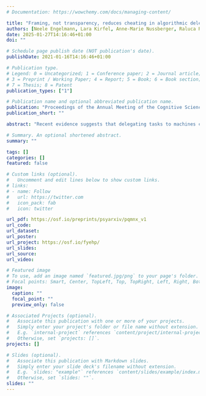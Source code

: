 ```yaml
---
# Documentation: https://wowchemy.com/docs/managing-content/

title: "Framing, not transparency, reduces cheating in algorithmic delegation"
authors: [Neele Engelmann, Lara Kirfel, Anne-Marie Nussberger, Raluca Rilla, Iyad Rahwan]
date: 2025-01-27T14:16:46+01:00
doi: ""

# Schedule page publish date (NOT publication's date).
publishDate: 2021-01-16T14:16:46+01:00

# Publication type.
# Legend: 0 = Uncategorized; 1 = Conference paper; 2 = Journal article;
# 3 = Preprint / Working Paper; 4 = Report; 5 = Book; 6 = Book section;
# 7 = Thesis; 8 = Patent
publication_types: ["1"]

# Publication name and optional abbreviated publication name.
publication: "Proceedings of the Annual Meeting of the Cognitive Science Society (47)"
publication_short: ""

abstract: "Recent evidence suggests that delegating tasks to machines can facilitate unethical behavior, but the psychological mechanisms driving this effect are not yet well understood. This study investigates whether two interventions can mitigate cheating in an algorithmic honesty game: transparency (information about which user input causes which algorithm behavior) and framing (natural language cues about the moral valence of behavior). In a 2 × 2 experimental design, we find that transparency does not reduce dishonest behavior, despite participants actively engaging with and understanding the provided information. Conversely, framing — replacing neutral labels like ”maximize profit” with ethically charged terms like ”maximize cheating” — substantially reduces dishonesty. These findings suggest that curbing misuse of AI requires confronting users with its moral implications, not just explaining the mechanics."

# Summary. An optional shortened abstract.
summary: ""

tags: []
categories: []
featured: false

# Custom links (optional).
#   Uncomment and edit lines below to show custom links.
# links:
# - name: Follow
#   url: https://twitter.com
#   icon_pack: fab
#   icon: twitter

url_pdf: https://osf.io/preprints/psyarxiv/pqmnx_v1
url_code:
url_dataset:
url_poster:
url_project: https://osf.io/fyehp/
url_slides:
url_source:
url_video:

# Featured image
# To use, add an image named `featured.jpg/png` to your page's folder. 
# Focal points: Smart, Center, TopLeft, Top, TopRight, Left, Right, BottomLeft, Bottom, BottomRight.
image:
  caption: ""
  focal_point: ""
  preview_only: false

# Associated Projects (optional).
#   Associate this publication with one or more of your projects.
#   Simply enter your project's folder or file name without extension.
#   E.g. `internal-project` references `content/project/internal-project/index.md`.
#   Otherwise, set `projects: []`.
projects: []

# Slides (optional).
#   Associate this publication with Markdown slides.
#   Simply enter your slide deck's filename without extension.
#   E.g. `slides: "example"` references `content/slides/example/index.md`.
#   Otherwise, set `slides: ""`.
slides: ""
---
```

